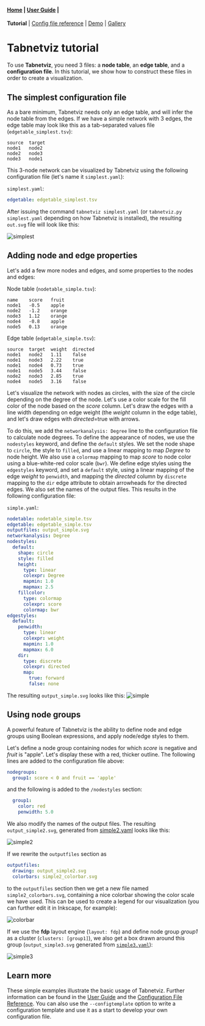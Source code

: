 #### [Home](index.md) | [User Guide](userguide.md) |
**Tutorial** | [Config file reference](configfile.md) |
[Demo](demo.md) | [Gallery](gallery.md)

# Tabnetviz tutorial

To use **Tabnetviz**, you need 3 files: a **node table**, an **edge
table**, and a **configuration file**. In this tutorial, we show how
to construct these files in order to create a visualization.

## The simplest configuration file

As a bare minimum, Tabnetviz needs only an edge table, and will infer
the node table from the edges. If we have a simple network with 3
edges, the edge table may look like this as a tab-separated values
file (`edgetable_simplest.tsv`):

~~~tsv
source	target
node1	node2
node2	node3
node3	node1
~~~

This 3-node network can be visualized by Tabnetviz using the following
configuration file (let's name it `simplest.yaml`):

`simplest.yaml`:
~~~yaml
edgetable: edgetable_simplest.tsv
~~~

After issuing the command `tabnetviz simplest.yaml` (or `tabnetviz.py
simplest.yaml` depending on how Tabnetviz is installed), the resulting
`out.svg` file will look like this:

![simplest](out.svg)

## Adding node and edge properties

Let's add a few more nodes and edges, and some properties to the nodes
and edges:

Node table (`nodetable_simple.tsv`):
~~~tsv
name	score	fruit
node1	-0.5	apple
node2	-1.2	orange
node3	1.12	orange
node4	-0.8	apple
node5	0.13	orange
~~~

Edge table (`edgetable_simple.tsv`):
~~~tsv
source	target	weight	directed
node1	node2	1.11	false
node1	node3	2.22	true
node1	node4	0.73	true
node1	node5	3.44	false
node2	node3	2.85	true
node4	node5	3.16	false
~~~

Let's visualize the network with nodes as circles, with the size of
the circle depending on the degree of the node. Let's use a color
scale for the fill color of the node based on the _score_ column.
Let's draw the edges with a line width depending on edge weight (the
_weight_ column in the edge table), and let's draw edges with
_directed_=true with arrows.

To do this, we add the `networkanalysis: Degree` line to the
configuration file to calculate node degrees. To define the appearance
of nodes, we use the `nodestyles` keyword, and define the `default`
styles. We set the node shape to `circle`, the style to `filled`, and
use a linear mapping to map _Degree_ to node height. We also use a
`colormap` mapping to map _score_ to node color using a blue-white-red
color scale (`bwr`). We define edge styles using the `edgestyles`
keyword, and set a `default` style, using a linear mapping of the edge
_weight_ to `penwidth`, and mapping the _directed_ column by
`discrete` mapping to the `dir` edge attribute to obtain arrowheads
for the directed edges. We also set the names of the output files.
This results in the following configuration file:

`simple.yaml`:
~~~yaml
nodetable: nodetable_simple.tsv
edgetable: edgetable_simple.tsv
outputfiles: output_simple.svg
networkanalysis: Degree
nodestyles:
  default:
    shape: circle
    style: filled
    height:
      type: linear
      colexpr: Degree
      mapmin: 1.0
      mapmax: 2.5
    fillcolor:
      type: colormap
      colexpr: score
      colormap: bwr
edgestyles:
  default:
    penwidth:
      type: linear
      colexpr: weight
      mapmin: 1.0
      mapmax: 6.0
    dir:
      type: discrete
      colexpr: directed
      map:
        true: forward
        false: none
~~~

The resulting `output_simple.svg` looks like this:
![simple](output_simple.svg)

## Using node groups

A powerful feature of Tabnetviz is the ability to define node and edge
groups using Boolean expressions, and apply node/edge styles to them.

Let's define a node group containing nodes for which _score_ is
negative and _fruit_ is "apple". Let's display these with a red,
thicker outline. The following lines are added to the configuration
file above:

~~~yaml
nodegroups:
  group1: score < 0 and fruit == 'apple'
~~~

and the following is added to the `/nodestyles` section:

~~~yaml
  group1:
    color: red
    penwidth: 5.0
~~~

We also modify the names of the output files. The resulting
`output_simple2.svg`, generated from [simple2.yaml](simple2.yaml)
looks like this:

![simple2](output_simple2.svg)

If we rewrite the `outputfiles` section as

~~~yaml
outputfiles:
  drawing: output_simple2.svg
  colorbars: simple2_colorbar.svg
~~~

to the `outputfiles` section then we get a new file named
`simple2_colorbars.svg`, containing a nice colorbar showing the color
scale we have used. This can be used to create a legend for our
visualization (you can further edit it in Inkscape, for example):

![colorbar](simple2_colorbar.svg)

If we use the **fdp** layout engine (`layout: fdp`) and define node
group _group1_ as a cluster (`clusters: [group1]`), we also get a box
drawn around this group (`output_simple3.svg` generated from
[`simple3.yaml`](simple3.yaml)):

![simple3](output_simple3.svg)


## Learn more

These simple examples illustrate the basic usage of Tabnetviz. Further
information can be found in the [User Guide](userguide.md) and the
[Configuration File Reference](configfile.md). You can also use the
`--configtemplate` option to write a configuration template and use it
as a start to develop your own configuration file.
